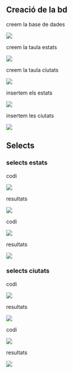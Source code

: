 <h2>Creació de la bd</h2>
<p>creem la base de dades</p>
<p>
 <img src="https://user-images.githubusercontent.com/91148993/192801799-975397b4-181e-4309-b2f3-3bb159f1236b.png">
</p>

<p>creem la taula estats </p>
<img src="https://user-images.githubusercontent.com/91148993/192801918-2e6a0dc5-d51c-4943-a599-7a0d1da7c6fe.png">

<p>creem la taula ciutats</p>
<img src="https://user-images.githubusercontent.com/91148993/192806501-b7372eae-25ea-445e-a297-3047cf5afcd6.png">

<p>insertem els estats</p>
<img src="https://user-images.githubusercontent.com/91148993/192809773-e472088e-bc0a-442c-b1a7-f06efdd38d22.png"
>
<p>insertem les ciutats</p>
<img src="https://user-images.githubusercontent.com/91148993/192810282-8099b888-2b5c-499d-9778-11c57e1bc973.png"
>

<h2>Selects</h2>
<h3>selects estats</h3>
<p>codi</p>
<img src="https://user-images.githubusercontent.com/91148993/192816393-1feb8d23-25f2-4edc-aff4-b46949521dad.png">
<p>resultats</p>
<img src="https://user-images.githubusercontent.com/91148993/192818128-0aa4832c-55c0-43e8-b435-f960f683ffd7.png">
<p>codi</p>
<img src="https://user-images.githubusercontent.com/91148993/192819570-af2bb91d-1370-4c2b-b04c-35bfd0dc1908.png">
<p>resultats</p>
<img src="https://user-images.githubusercontent.com/91148993/192821383-c5e78a32-f290-4206-aba7-a8d6749fff6b.png">
<h3>selects ciutats</h3>
<p>codi</p>
<img src="https://user-images.githubusercontent.com/91148993/192821915-c402a36a-fef6-4162-a85c-92aac14d02c4.png">
<p>resultats</p>
<img src="https://user-images.githubusercontent.com/91148993/192822107-e9340c17-2550-4b32-b5b9-c4a125325f4a.png">
<p>codi</p>
<img src="https://user-images.githubusercontent.com/91148993/192825991-de096842-117f-4d72-8c3f-03ce08b6a4cf.png">
<p>resultats</p>
<img src="https://user-images.githubusercontent.com/91148993/192826132-f52c777d-9291-47bd-a774-a7c4a7d68bff.png">

